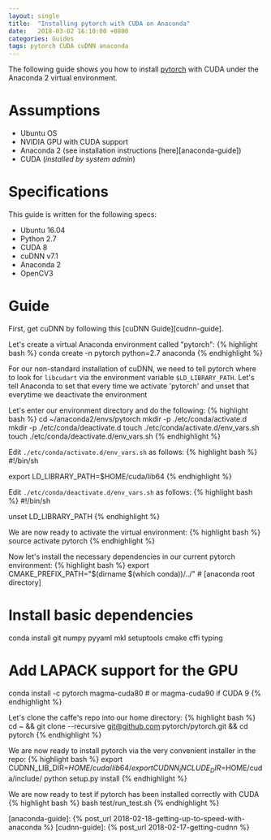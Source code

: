 ```yaml
---
layout: single
title:  "Installing pytorch with CUDA on Anaconda"
date:   2018-03-02 16:10:00 +0800
categories: Guides
tags: pytorch CUDA cuDNN anaconda
---
```

The following guide shows you how to install [pytorch][pytorch] with CUDA
under the Anaconda 2 virtual environment.

# Assumptions
* Ubuntu OS
* NVIDIA GPU with CUDA support
* Anaconda 2 (see installation instructions [here][anaconda-guide])
* CUDA (*installed by system admin*)

# Specifications
This guide is written for the following specs:
* Ubuntu 16.04
* Python 2.7
* CUDA 8
* cuDNN v7.1
* Anaconda 2
* OpenCV3

# Guide
First, get cuDNN by following this [cuDNN Guide][cudnn-guide].

Let's create a virtual Anaconda environment called "pytorch":
{% highlight bash %}
conda create -n pytorch python=2.7 anaconda
{% endhighlight %}

For our non-standard installation of cuDNN, we need to tell pytorch where to
look for `libcudart` via the environment variable `$LD_LIBRARY_PATH`. Let's
tell Anaconda to set that every time we activate 'pytorch' and unset that
everytime we deactivate the environment

Let's enter our environment directory and do the following:
{% highlight bash %}
cd ~/anaconda2/envs/pytorch
mkdir -p ./etc/conda/activate.d
mkdir -p ./etc/conda/deactivate.d
touch ./etc/conda/activate.d/env_vars.sh
touch ./etc/conda/deactivate.d/env_vars.sh
{% endhighlight %}

Edit `./etc/conda/activate.d/env_vars.sh` as follows:
{% highlight bash %}
#!/bin/sh

export LD_LIBRARY_PATH=$HOME/cuda/lib64
{% endhighlight %}

Edit `./etc/conda/deactivate.d/env_vars.sh` as follows:
{% highlight bash %}
#!/bin/sh

unset LD_LIBRARY_PATH
{% endhighlight %}

We are now ready to activate the virtual environment:
{% highlight bash %}
source activate pytorch
{% endhighlight %}

Now let's install the necessary dependencies in our current pytorch environment:
{% highlight bash %}
export CMAKE_PREFIX_PATH="$(dirname $(which conda))/../" # [anaconda root directory]

# Install basic dependencies
conda install git numpy pyyaml mkl setuptools cmake cffi typing

# Add LAPACK support for the GPU
conda install -c pytorch magma-cuda80 # or magma-cuda90 if CUDA 9
{% endhighlight %}

Let's clone the caffe's repo into our home directory:
{% highlight bash %}
cd ~ && git clone --recursive git@github.com:pytorch/pytorch.git && cd pytorch
{% endhighlight %}

We are now ready to install pytorch via the very convenient installer in the
repo:
{% highlight bash %}
export CUDNN_LIB_DIR=$HOME/cuda/lib64/
export CUDNN_INCLUDE_DIR=$HOME/cuda/include/
python setup.py install
{% endhighlight %}

We are now ready to test if pytorch has been installed correctly with CUDA
{% highlight bash %}
bash test/run_test.sh
{% endhighlight %}

[pytorch]: http://pytorch.org/
[anaconda-guide]: {% post_url 2018-02-18-getting-up-to-speed-with-anaconda %}
[cudnn-guide]: {% post_url 2018-02-17-getting-cudnn %}